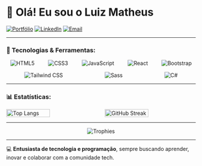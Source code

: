 # 👋 Olá! Eu sou o Luiz Matheus 

[![Portfólio](https://img.shields.io/badge/Portfólio-0E76A8?style=for-the-badge&logo=firefox-browser&logoColor=white)](https://portfolio-luiz-matheus-da-silva.netlify.app/)
[![LinkedIn](https://img.shields.io/badge/LinkedIn-0A66C2?style=for-the-badge&logo=linkedin&logoColor=white)](https://www.linkedin.com/in/luiz-matheus/) 
[![Email](https://img.shields.io/badge/Gmail-EA4335?style=for-the-badge&logo=gmail&logoColor=white)](mailto:luizmatheus.profissional@gmail.com)

---

### 🌟 Tecnologias & Ferramentas:
<div style="display: flex; justify-content: space-around; flex-wrap: wrap; gap: 15px; animation: pulse 2s infinite;">
  <img src="https://img.shields.io/badge/HTML5-FF5733?style=for-the-badge&logo=html5&logoColor=white" alt="HTML5" />
  <img src="https://img.shields.io/badge/CSS3-2965F1?style=for-the-badge&logo=css3&logoColor=white" alt="CSS3" />
  <img src="https://img.shields.io/badge/JavaScript-323330?style=for-the-badge&logo=javascript&logoColor=F7DF1E" alt="JavaScript" />
  <img src="https://img.shields.io/badge/React-61DAFB?style=for-the-badge&logo=react&logoColor=white" alt="React" />
  <img src="https://img.shields.io/badge/Bootstrap-7952B3?style=for-the-badge&logo=bootstrap&logoColor=white" alt="Bootstrap" />
  <img src="https://img.shields.io/badge/Tailwind_CSS-38B2AC?style=for-the-badge&logo=tailwind-css&logoColor=white" alt="Tailwind CSS" />
  <img src="https://img.shields.io/badge/Sass-CC6699?style=for-the-badge&logo=sass&logoColor=white" alt="Sass" />
  <img src="https://img.shields.io/badge/C%23-239120?style=for-the-badge&logo=c-sharp&logoColor=white" alt="C#" />
</div>

---

### 📊 Estatísticas:
<div style="display: flex; justify-content: space-between; align-items: center; flex-wrap: wrap;">
  <img src="https://github-readme-stats.vercel.app/api/top-langs/?username=luiz-matheus-da-silva&layout=compact&theme=radical&hide_border=true" alt="Top Langs" width="48%"/>
  <img src="https://github-readme-streak-stats.herokuapp.com/?user=luiz-matheus-da-silva&theme=radical&hide_border=true&fire=DD2727" alt="GitHub Streak" width="48%"/>
</div>

---

<div style="display: flex; justify-content: space-around; gap: 15px;">
  <img src="https://github-profile-trophy.vercel.app/?username=luiz-matheus-da-silva&theme=radical&no-frame=true&row=1" alt="Trophies"/>
</div>

---

💻 **Entusiasta de tecnologia e programação**, sempre buscando aprender, inovar e colaborar com a comunidade tech.
